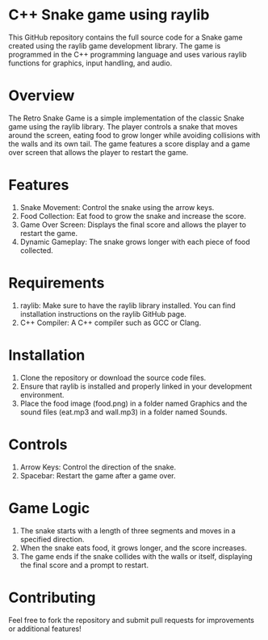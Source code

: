 # C++ Snake game using raylib
This GitHub repository contains the full source code for a Snake game created using the raylib game development library. The game is programmed in the C++ programming language and uses various raylib functions for graphics, input handling, and audio.
# Overview
The Retro Snake Game is a simple implementation of the classic Snake game using the raylib library. The player controls a snake that moves around the screen, eating food to grow longer while avoiding collisions with the walls and its own tail. The game features a score display and a game over screen that allows the player to restart the game.
# Features
1. Snake Movement: Control the snake using the arrow keys.  
2. Food Collection: Eat food to grow the snake and increase the score.  
3. Game Over Screen: Displays the final score and allows the player to restart the game.  
4. Dynamic Gameplay: The snake grows longer with each piece of food collected.
# Requirements
1. raylib: Make sure to have the raylib library installed. You can find installation instructions on the raylib GitHub page. 
2. C++ Compiler: A C++ compiler such as GCC or Clang.
# Installation
1. Clone the repository or download the source code files.  
2. Ensure that raylib is installed and properly linked in your development environment.  
3. Place the food image (food.png) in a folder named Graphics and the sound files (eat.mp3 and wall.mp3) in a folder named Sounds.
# Controls
1. Arrow Keys: Control the direction of the snake.  
2. Spacebar: Restart the game after a game over.
# Game Logic
1. The snake starts with a length of three segments and moves in a specified direction.  
2. When the snake eats food, it grows longer, and the score increases.  
3. The game ends if the snake collides with the walls or itself, displaying the final score and a prompt to restart.
# Contributing
Feel free to fork the repository and submit pull requests for improvements or additional features!




